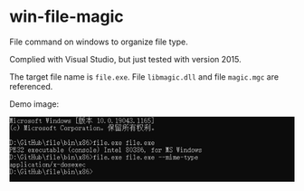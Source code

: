 # win-file-magic

File command on windows to organize file type.

Complied with Visual Studio, but just tested with version 2015.

The target file name is `file.exe`. File `libmagic.dll` and file `magic.mgc` are referenced.

Demo image:

![demo](./demo.jpg)
